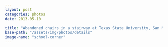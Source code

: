 ```yaml
---
layout: post
categories: photos
date: 2013-05-10

title: "Abandoned chairs in a stairway at Texas State University, San Marcos, Texas"
base-path: "/assets/img/photos/details"
image-name: "school-corner"
---
```


